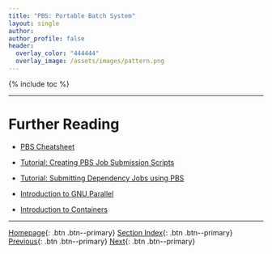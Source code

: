 ```yaml
---
title: "PBS: Portable Batch System"
layout: single
author:
author_profile: false
header:
  overlay_color: "444444"
  overlay_image: /assets/images/pattern.png
---
```


{% include toc %}









___
# Further Reading
* [PBS Cheatsheet](02-pbs-cheatsheet)
* [Tutorial: Creating PBS Job Submission Scripts](03-pbs-1-tutorial-job-submission)
* [Tutorial: Submitting Dependency Jobs using PBS](04-pbs-2-tutorial-submitting-dependency)

* [Introduction to GNU Parallel](../../06-PARALLEL/01-introduction-to-gnu-parallel)
* [Introduction to Containers](../../07-CONTAINERS/00-introduction-to-containers)


___

[Homepage](../../../index.md){: .btn  .btn--primary}
[Section Index](../../00-IntroToHPC-LandingPage){: .btn  .btn--primary}
[Previous](../01-SLURM/04-slurm-2-tutorial-submitting-dependency-jobs){: .btn  .btn--primary}
[Next](02-pbs-cheatsheet){: .btn  .btn--primary}
